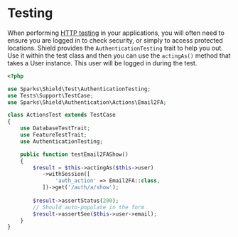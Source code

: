 # Testing

When performing [HTTP testing](https://codeigniter.com/user_guide/testing/feature.html) in your applications, you 
will often need to ensure you are logged in to check security, or simply to access protected locations. Shield
provides the `AuthenticationTesting` trait to help you out. Use it within the test class and then you can use
the `actingAs()` method that takes a User instance. This user will be logged in during the test.

```php
<?php

use Sparks\Shield\Test\AuthenticationTesting;
use Tests\Support\TestCase;
use Sparks\Shield\Authentication\Actions\Email2FA;

class ActionsTest extends TestCase
{
    use DatabaseTestTrait;
	use FeatureTestTrait;
	use AuthenticationTesting;

    public function testEmail2FAShow()
    {
        $result = $this->actingAs($this->user)
           ->withSession([
               'auth_action' => Email2FA::class,
           ])->get('/auth/a/show');
    
        $result->assertStatus(200);
        // Should auto-populate in the form
        $result->assertSee($this->user->email);
    }
}
```
